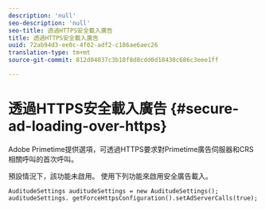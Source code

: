 ```yaml
---
description: 'null'
seo-description: 'null'
seo-title: 透過HTTPS安全載入廣告
title: 透過HTTPS安全載入廣告
uuid: 72ab94d3-ee0c-4f02-adf2-c186ae6aec26
translation-type: tm+mt
source-git-commit: 812d04037c3b18f8d8cdd0d18430c686c3eee1ff

---
```



# 透過HTTPS安全載入廣告 {#secure-ad-loading-over-https}

Adobe Primetime提供選項，可透過HTTPS要求對Primetime廣告伺服器和CRS相關呼叫的首次呼叫。

預設情況下，該功能未啟用。 使用下列功能來啟用安全廣告載入。

```
AuditudeSettings auditudeSettings = new AuditudeSettings(); 
auditudeSettings. getForceHttpsConfiguration().setAdServerCalls(true);
```

